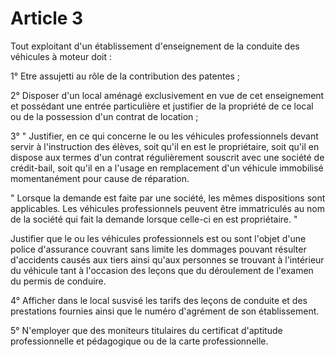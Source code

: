 # Article 3

Tout exploitant d'un établissement d'enseignement de la conduite des véhicules à moteur doit :

1° Etre assujetti au rôle de la contribution des patentes ;

2° Disposer d'un local aménagé exclusivement en vue de cet enseignement et possédant une entrée particulière et justifier de la propriété de ce local ou de la possession d'un contrat de location ;

3° " Justifier, en ce qui concerne le ou les véhicules professionnels devant servir à l'instruction des élèves, soit qu'il en est le propriétaire, soit qu'il en dispose aux termes d'un contrat régulièrement souscrit avec une société de crédit-bail, soit qu'il en a l'usage en remplacement d'un véhicule immobilisé momentanément pour cause de réparation.

" Lorsque la demande est faite par une société, les mêmes dispositions sont applicables. Les véhicules professionnels peuvent être immatriculés au nom de la société qui fait la demande lorsque celle-ci en est propriétaire. "

Justifier que le ou les véhicules professionnels est ou sont l'objet d'une police d'assurance couvrant sans limite les dommages pouvant résulter d'accidents causés aux tiers ainsi qu'aux personnes se trouvant à l'intérieur du véhicule tant à l'occasion des leçons que du déroulement de l'examen du permis de conduire.

4° Afficher dans le local susvisé les tarifs des leçons de conduite et des prestations fournies ainsi que le numéro d'agrément de son établissement.

5° N'employer que des moniteurs titulaires du certificat d'aptitude professionnelle et pédagogique ou de la carte professionnelle.
